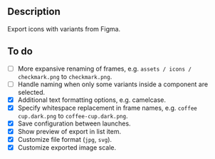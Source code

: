 ## Description

Export icons with variants from Figma.

## To do

- [ ] More expansive renaming of frames, e.g. `assets / icons / checkmark.png` to `checkmark.png`.
- [ ] Handle naming when only some variants inside a component are selected.
- [x] Additional text formatting options, e.g. camelcase.
- [x] Specify whitespace replacement in frame names, e.g. `coffee cup.dark.png` to `coffee-cup.dark.png`.
- [x] Save configuration between launches.
- [x] Show preview of export in list item.
- [x] Customize file format (`jpg`, `svg`).
- [x] Customize exported image scale.
